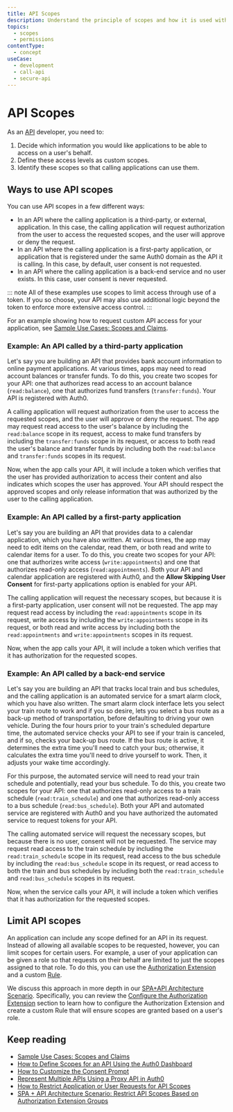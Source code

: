```yaml
---
title: API Scopes
description: Understand the principle of scopes and how it is used with APIs.
topics:
  - scopes
  - permissions
contentType:
  - concept
useCase:
  - development
  - call-api
  - secure-api
---
```

# API Scopes

As an [API](/apis) developer, you need to:

1. Decide which information you would like applications to be able to access on a user's behalf.
2. Define these access levels as custom scopes.
3. Identify these scopes so that calling applications can use them. 

## Ways to use API scopes

You can use API scopes in a few different ways:

* In an API where the calling application is a third-party, or external, application. In this case, the calling application will request authorization from the user to access the requested scopes, and the user will approve or deny the request.
* In an API where the calling application is a first-party application, or application that is registered under the same Auth0 domain as the API it is calling. In this case, by default, user consent is not requested.
* In an API where the calling application is a back-end service and no user exists. In this case, user consent is never requested.

::: note
All of these examples use scopes to limit access through use of a token. If you so choose, your API may also use additional logic beyond the token to enforce more extensive access control.
:::

For an example showing how to request custom API access for your application, see [Sample Use Cases: Scopes and Claims](/scopes/current/sample-use-cases#request-custom-API-access).

### Example: An API called by a third-party application

Let's say you are building an API that provides bank account information to online payment applications. At various times, apps may need to read account balances or transfer funds. To do this, you create two scopes for your API: one that authorizes read access to an account balance (`read:balance`), one that authorizes fund transfers (`transfer:funds`). Your API is registered with Auth0.

A calling application will request authorization from the user to access the requested scopes, and the user will approve or deny the request. The app may request read access to the user's balance by including the `read:balance` scope in its request, access to make fund transfers by including the `transfer:funds` scope in its request, or access to both read the user's balance and transfer funds by including both the `read:balance` and `transfer:funds` scopes in its request. 

Now, when the app calls your API, it will include a token which verifies that the user has provided authorization to access their content and also indicates which scopes the user has approved. Your API should respect the approved scopes and only release information that was authorized by the user to the calling application. 

### Example: An API called by a first-party application

Let's say you are building an API that provides data to a calendar application, which you have also written. At various times, the app may need to edit items on the calendar, read them, or both read and write to calendar items for a user. To do this, you create two scopes for your API: one that authorizes write access (`write:appointments`) and one that authorizes read-only access (`read:appointments`). Both your API and calendar application are registered with Auth0, and the **Allow Skipping User Consent** for first-party applications option is enabled for your API.

The calling application will request the necessary scopes, but because it is a first-party application, user consent will not be requested. The app may request read access by including the `read:appointments` scope in its request, write access by including the `write:appointments` scope in its request, or both read and write access by including both the `read:appointments` and `write:appointments` scopes in its request. 

Now, when the app calls your API, it will include a token which verifies that it has authorization for the requested scopes. 

### Example: An API called by a back-end service

Let's say you are building an API that tracks local train and bus schedules, and the calling application is an automated service for a smart alarm clock, which you have also written. The smart alarm clock interface lets you select your train route to work and if you so desire, lets you select a bus route as a back-up method of transportation, before defaulting to driving your own vehicle. During the four hours prior to your train's scheduled departure time, the automated service checks your API to see if your train is canceled, and if so, checks your back-up bus route. If the bus route is active, it determines the extra time you'll need to catch your bus; otherwise, it calculates the extra time you'll need to drive yourself to work. Then, it adjusts your wake time accordingly.

For this purpose, the automated service will need to read your train schedule and potentially, read your bus schedule. To do this, you create two scopes for your API: one that authorizes read-only access to a train schedule (`read:train_schedule`) and one that authorizes read-only access to a bus schedule (`read:bus_schedule`). Both your API and automated service are registered with Auth0 and you have authorized the automated service to request tokens for your API.

The calling automated service will request the necessary scopes, but because there is no user, consent will not be requested. The service may request read access to the train schedule by including the `read:train_schedule` scope in its request, read access to the bus schedule by including the `read:bus_schedule` scope in its request, or read access to both the train and bus schedules by including both the `read:train_schedule` and `read:bus_schedule` scopes in its request. 

Now, when the service calls your API, it will include a token which verifies that it has authorization for the requested scopes.

## Limit API scopes

An application can include any scope defined for an API in its request. Instead of allowing all available scopes to be requested, however, you can limit scopes for certain users. For example, a user of your application can be given a role so that requests on their behalf are limited to just the scopes assigned to that role. To do this, you can use the [Authorization Extension](/extensions/authorization-extension) and a custom [Rule](/rules).

We discuss this approach in more depth in our [SPA+API Architecture Scenario](/architecture-scenarios/spa-api). Specifically, you can review the [Configure the Authorization Extension](/architecture-scenarios/spa-api/part-2#configure-the-authorization-extension) section to learn how to configure the Authorization Extension and create a custom Rule that will ensure scopes are granted based on a user's role.


## Keep reading

- [Sample Use Cases: Scopes and Claims](/scopes/current/sample-use-cases)
- [How to Define Scopes for an API Using the Auth0 Dashboard](/scopes/current/guides/define-api-scopes-dashboard)
- [How to Customize the Consent Prompt](/scopes/current/guides/customize-consent-prompt)
- [Represent Multiple APIs Using a Proxy API in Auth0](/api-auth/tutorials/represent-multiple-apis)
- [How to Restrict Application or User Requests for API Scopes](/api-auth/restrict-requests-for-scopes)
- [SPA + API Architecture Scenario: Restrict API Scopes Based on Authorization Extension Groups](/architecture-scenarios/spa-api/part-2#configure-the-authorization-extension)
